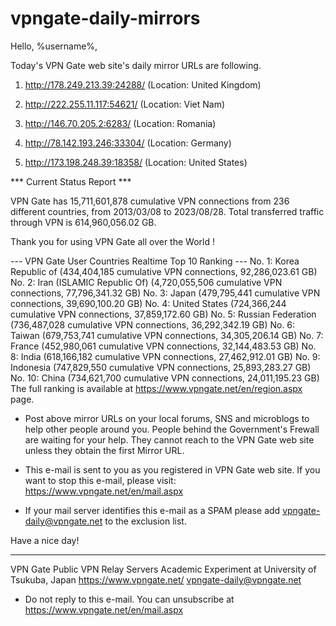# vpngate-daily-mirrors

Hello, %username%,

Today's VPN Gate web site's daily mirror URLs are following.

1. http://178.249.213.39:24288/
   (Location: United Kingdom)

2. http://222.255.11.117:54621/
   (Location: Viet Nam)

3. http://146.70.205.2:6283/
   (Location: Romania)

4. http://78.142.193.246:33304/
   (Location: Germany)

5. http://173.198.248.39:18358/
   (Location: United States)


*** Current Status Report ***

VPN Gate has 15,711,601,878 cumulative VPN connections from 236 different countries, from 2013/03/08 to 2023/08/28.
Total transferred traffic through VPN is 614,960,056.02 GB.

Thank you for using VPN Gate all over the World !


--- VPN Gate User Countries Realtime Top 10 Ranking ---
No. 1: Korea Republic of (434,404,185 cumulative VPN connections, 92,286,023.61 GB)
No. 2: Iran (ISLAMIC Republic Of) (4,720,055,506 cumulative VPN connections, 77,796,341.32 GB)
No. 3: Japan (479,795,441 cumulative VPN connections, 39,690,100.20 GB)
No. 4: United States (724,366,244 cumulative VPN connections, 37,859,172.60 GB)
No. 5: Russian Federation (736,487,028 cumulative VPN connections, 36,292,342.19 GB)
No. 6: Taiwan (679,753,741 cumulative VPN connections, 34,305,206.14 GB)
No. 7: France (452,980,061 cumulative VPN connections, 32,144,483.53 GB)
No. 8: India (618,166,182 cumulative VPN connections, 27,462,912.01 GB)
No. 9: Indonesia (747,829,550 cumulative VPN connections, 25,893,283.27 GB)
No. 10: China (734,621,700 cumulative VPN connections, 24,011,195.23 GB)
The full ranking is available at https://www.vpngate.net/en/region.aspx page.


* Post above mirror URLs on your local forums, SNS and microblogs
  to help other people around you.
  People behind the Government's Frewall are waiting for your help.
  They cannot reach to the VPN Gate web site
  unless they obtain the first Mirror URL.

* This e-mail is sent to you as you registered in VPN Gate web site.
  If you want to stop this e-mail, please visit:
  https://www.vpngate.net/en/mail.aspx

* If your mail server identifies this e-mail as a SPAM
  please add vpngate-daily@vpngate.net to the exclusion list.

Have a nice day!

------------------------------------------------------
VPN Gate Public VPN Relay Servers
Academic Experiment at University of Tsukuba, Japan
https://www.vpngate.net/
vpngate-daily@vpngate.net
* Do not reply to this e-mail.
  You can unsubscribe at https://www.vpngate.net/en/mail.aspx


